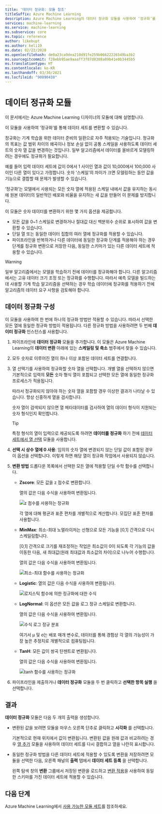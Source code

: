 ```yaml
---
title: '데이터 정규화: 모듈 참조'
titleSuffix: Azure Machine Learning
description: Azure Machine Learning의 데이터 정규화 모듈을 사용하여 ‘정규화’를 통해 데이터 세트를 변환하는 방법을 알아봅니다.
services: machine-learning
ms.service: machine-learning
ms.subservice: core
ms.topic: reference
author: likebupt
ms.author: keli19
ms.date: 02/22/2020
ms.openlocfilehash: de0a23ca9dea210d91fe259b06622226549ba3b2
ms.sourcegitcommit: f28ebb95ae9aaaff3f87d8388a09b41e0b3445b5
ms.translationtype: HT
ms.contentlocale: ko-KR
ms.lasthandoff: 03/30/2021
ms.locfileid: "90890438"
---
```

# <a name="normalize-data-module"></a>데이터 정규화 모듈

이 문서에서는 Azure Machine Learning 디자이너의 모듈에 대해 설명합니다.

이 모듈을 사용하여 ‘정규화’를 통해 데이터 세트를 변환할 수 있습니다.

정규화는 기계 학습을 위한 데이터 준비의 일환으로 자주 적용되는 기술입니다. 정규화의 목표는 값 범위 차이의 왜곡이나 정보 손실 없이 공통 스케일을 사용하도록 데이터 세트의 숫자 열 값을 변경하는 것입니다. 일부 알고리즘에서 데이터를 올바르게 모델링하려는 경우에도 정규화가 필요합니다.

예를 들어 입력 데이터 세트에 값이 0에서 1 사이인 열과 값이 10,000에서 100,000 사이인 다른 열이 있다고 가정합니다. 숫자 ‘스케일’의 차이가 크면 모델링하는 동안 값을 기능으로 결합할 때 문제가 발생할 수 있습니다.

‘정규화’는 모델에서 사용되는 모든 숫자 열에 적용된 스케일 내에서 값을 유지하는 동시에 원본 데이터의 일반적인 배포와 비율을 유지하는 새 값을 만들어 이 문제를 방지합니다.

이 모듈은 숫자 데이터를 변환하기 위한 몇 가지 옵션을 제공합니다.

- 모든 값을 0~1 스케일로 변경하거나 절대값 대신 백분위수 순위로 표시하여 값을 변환할 수 있습니다.
- 단일 열 또는 동일한 데이터 집합의 여러 열에 정규화를 적용할 수 있습니다.
- 파이프라인을 반복하거나 다른 데이터에 동일한 정규화 단계를 적용해야 하는 경우 단계를 정규화 변환으로 저장한 다음, 동일한 스키마가 있는 다른 데이터 세트에 적용할 수 있습니다.

> [!WARNING]
> 일부 알고리즘에서는 모델을 학습하기 전에 데이터를 정규화해야 합니다. 다른 알고리즘에서는 고유 데이터 크기 조정 또는 정규화를 수행합니다. 따라서 예측 모델을 빌드하는 데 사용할 기계 학습 알고리즘을 선택하는 경우 학습 데이터에 정규화를 적용하기 전에 알고리즘의 데이터 요구 사항을 검토해야 합니다.

##  <a name="configure-normalize-data"></a>데이터 정규화 구성

이 모듈을 사용하여 한 번에 하나의 정규화 방법만 적용할 수 있습니다. 따라서 선택한 모든 열에 동일한 정규화 방법이 적용됩니다. 다른 정규화 방법을 사용하려면 두 번째 **데이터 정규화** 인스턴스를 사용합니다.

1. 파이프라인에 **데이터 정규화** 모듈을 추가합니다. 이 모듈은 Azure Machine Learning의 **데이터 변환** 아래에 있는 **스케일링 및 축소** 범주에서 찾을 수 있습니다.

2. 모두 숫자로 이루어진 열이 하나 이상 포함된 데이터 세트를 연결합니다.

3. 열 선택기를 사용하여 정규화할 숫자 열을 선택합니다. 개별 열을 선택하지 않으면 기본적으로 입력의 **모든** 숫자 형식 열이 포함되고 선택한 모든 열에 동일한 정규화 프로세스가 적용됩니다. 

    따라서 정규화되지 않아야 하는 숫자 열을 포함할 경우 이상한 결과가 나타날 수 있습니다. 항상 신중하게 열을 검사합니다.

    숫자 열이 검색되지 않으면 열 메타데이터를 검사하여 열의 데이터 형식이 지원되는 숫자 형식인지 확인합니다.

    > [!TIP]
    > 특정 형식의 열이 입력으로 제공되도록 하려면 **데이터를 정규화** 하기 전에 [데이터 세트에서 열 선택](./select-columns-in-dataset.md) 모듈을 사용합니다.

4. **선택 시 상수 열에 0 사용**: 임의의 숫자 열에 변경되지 않는 단일 값이 포함된 경우 이 옵션을 선택합니다. 이렇게 하면 해당 열이 정규화 작업에서 사용되지 않습니다.

5. **변환 방법** 드롭다운 목록에서 선택한 모든 열에 적용할 단일 수학 함수를 선택합니다. 
  
    - **Zscore**: 모든 값을 z 점수로 변환합니다.
    
      열의 값은 다음 수식을 사용하여 변환됩니다.  
  
      ![z 점수를 사용하는 정규화](media/module/aml-normalization-z-score.png)
  
      각 열에 대해 평균과 표준 편차를 개별적으로 계산합니다. 모집단 표준 편차를 사용합니다.
  
    - **MinMax**: 최소-최대 노멀라이저는 선형으로 모든 기능을 [0,1] 간격으로 다시 스케일링합니다.
    
      [0,1] 간격으로 크기를 재조정하는 작업은 최소값이 0이 되도록 각 기능의 값을 이동한 다음, 새 최대값(원래 최대값과 최소값의 차이)으로 나누어 수행합니다.
      
      열의 값은 다음 수식을 사용하여 변환됩니다.  
  
      ![최소-최대 함수를 사용하는 정규화](media/module/aml-normalization-minmax.png "AML_normalization-minmax")  
  
    - **Logistic**: 열의 값은 다음 수식을 사용하여 변환됩니다.

      ![로지스틱 함수에 의한 정규화에 대한 수식](media/module/aml-normalization-logistic.png "AML_normalization-logistic")  
  
    - **LogNormal**: 이 옵션은 모든 값을 로그 정규 스케일로 변환합니다.
  
      열의 값은 다음 수식을 사용하여 변환됩니다.
  
      ![수식 로그 정규 분포](media/module/aml-normalization-lognormal.png "AML_normalization-lognormal")
    
      여기서 μ 및 σ는 배포 매개 변수로, 데이터를 통해 경험상 각 열의 가능성이 가장 높은 추정치로 개별적으로 컴퓨팅됩니다.  
  
    - **TanH**: 모든 값이 쌍곡 탄젠트로 변환됩니다.
    
      열의 값은 다음 수식을 사용하여 변환됩니다.
    
      ![tanh 함수를 사용하는 정규화](media/module/aml-normalization-tanh.png "AML_normalization-tanh")

6. 파이프라인을 제출하거나 **데이터 정규화** 모듈을 두 번 클릭하고 **선택한 항목 실행** 을 선택합니다. 

## <a name="results"></a>결과

**데이터 정규화** 모듈은 다음 두 개의 출력을 생성합니다.

- 변환된 값을 보려면 모듈을 마우스 오른쪽 단추로 클릭하고 **시각화** 를 선택합니다.

    기본적으로 현재 위치에서 값이 변환됩니다. 변환된 값을 원래 값과 비교하려는 경우 [열 추가](./add-columns.md) 모듈을 사용하여 데이터 세트를 다시 결합하고 열을 나란히 표시합니다.

- 동일한 정규화 방법을 다른 데이터 세트에 적용할 수 있도록 변환을 저장하려면 모듈을 선택한 다음, 오른쪽 패널의 **출력** 탭에서 **데이터 세트 등록** 을 선택합니다.

    왼쪽 탐색 창의 **변환** 그룹에서 저장된 변환을 로드하고 [변환 적용](apply-transformation.md)을 사용하여 동일한 스키마를 가진 데이터 세트에 적용할 수 있습니다.  


## <a name="next-steps"></a>다음 단계

Azure Machine Learning에서 [사용 가능한 모듈 세트](module-reference.md)를 참조하세요. 